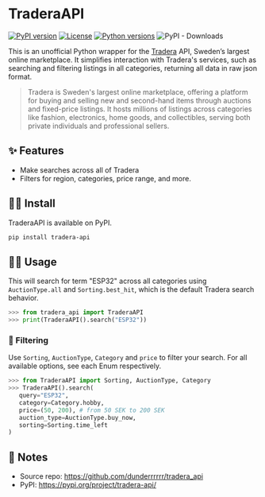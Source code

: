 # TraderaAPI

[![PyPI version](https://img.shields.io/pypi/v/tradera_api?style=for-the-badge)](https://pypi.org/project/tradera_api/) [![License](https://img.shields.io/badge/license-WTFPL-green?style=for-the-badge)](https://github.com/dunderrrrrr/tradera_api/blob/main/LICENSE) [![Python versions](https://img.shields.io/pypi/pyversions/tradera-api?style=for-the-badge)](https://pypi.org/project/tradera_api/) ![PyPI - Downloads](https://img.shields.io/pypi/dm/tradera_api?style=for-the-badge&color=%23dbce58)

This is an unofficial Python wrapper for the [Tradera](https://tradera.com/) API, Sweden’s largest online marketplace. It simplifies interaction with Tradera's services, such as searching and filtering listings in all categories, returning all data in raw json format.

>Tradera is Sweden's largest online marketplace, offering a platform for buying and selling new and second-hand items through auctions and fixed-price listings. It hosts millions of listings across categories like fashion, electronics, home goods, and collectibles, serving both private individuals and professional sellers.

## ✨ Features

- Make searches across all of Tradera
- Filters for region, categories, price range, and more.

## 🧑‍💻️ Install

TraderaAPI is available on PyPI.

```sh
pip install tradera-api
```

## 💁‍♀️ Usage

This will search for term "ESP32" across all categories using `AuctionType.all` and `Sorting.best_hit`, which is the default Tradera search behavior.

```py
>>> from tradera_api import TraderaAPI
>>> print(TraderaAPI().search("ESP32"))
```

### 🔎 Filtering


Use `Sorting`, `AuctionType`, `Category` and `price` to filter your search. For all available options, see each Enum respectively.


```py
>>> from TraderaAPI import Sorting, AuctionType, Category
>>> TraderaAPI().search(
   query="ESP32", 
   category=Category.hobby,
   price=(50, 200), # from 50 SEK to 200 SEK
   auction_type=AuctionType.buy_now,
   sorting=Sorting.time_left
)
```

## 📝 Notes

- Source repo: https://github.com/dunderrrrrr/tradera_api
- PyPI: https://pypi.org/project/tradera-api/
